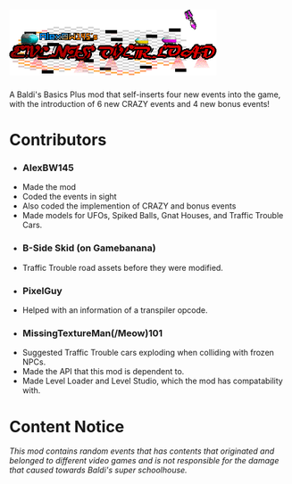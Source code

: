 # <img src="Logo.png" />
A Baldi's Basics Plus mod that self-inserts four new events into the game, with the introduction of 6 new CRAZY events and 4 new bonus events!

# Contributors
* ### AlexBW145
- Made the mod
- Coded the events in sight
- Also coded the implemention of CRAZY and bonus events
- Made models for UFOs, Spiked Balls, Gnat Houses, and Traffic Trouble Cars.
* ### B-Side Skid (on Gamebanana)
- Traffic Trouble road assets before they were modified.
* ### PixelGuy
- Helped with an information of a transpiler opcode.
* ### MissingTextureMan(/Meow)101
- Suggested Traffic Trouble cars exploding when colliding with frozen NPCs.
- Made the API that this mod is dependent to.
- Made Level Loader and Level Studio, which the mod has compatability with.

# Content Notice
*This mod contains random events that has contents that originated and belonged to different video games and is not responsible for the damage that caused towards Baldi's super schoolhouse.*